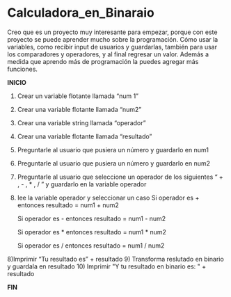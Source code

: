 # Calculadora_en_Binaraio
Creo que es un proyecto muy interesante para empezar, porque con este proyecto se puede aprender mucho sobre la programación. Cómo usar la variables, como recibir input de usuarios y guardarlas, también para usar los comparadores y operadores, y al final regresar un valor. Además a medida que aprendo más de programación la puedes agregar más funciones.


**INICIO**
1) Crear un variable flotante llamada “num 1”
2) Crear una variable flotante llamada “num2”
3) Crear una variable string llamada “operador”
3) Crear una variable flotante llamada “resultado”
4) Preguntarle al usuario que pusiera un número y guardarlo en num1
5) Preguntarle al usuario que pusiera un número y guardarlo en num2
6) Preguntarle al usuario que seleccione un operador de los siguientes “ + , - , * , / ” y guardarlo en la variable operador
7) lee la variable operador y seleccionar un caso
	Si operador es +
		entonces resultado = num1 + num2

	Si operador es -
		entonces resultado = num1 - num2

	Si operador es *
		entonces resultado = num1 * num2

	Si operador es /
		entonces resultado = num1 / num2

8)Imprimir “Tu resultado es” + resultado
9) Transforma reslutado en binario y guardala en resultado
10) Imprimir "Y tu resultado en binario es: " + resultado

**FIN**
